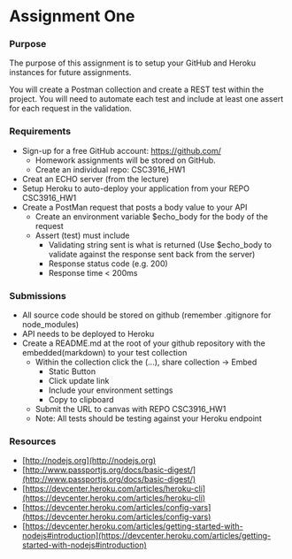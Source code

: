 # Assignment One

### Purpose
The purpose of this assignment is to setup your GitHub and Heroku
instances for future assignments.

You will create a Postman collection and create a REST test within the
project. You will need to automate each test and include at least one
assert for each request in the validation.

### Requirements
* Sign-up for a free GitHub account: https://github.com/
    * Homework assignments will be stored on GitHub.
    * Create an individual repo: CSC3916_HW1
* Creat an ECHO server (from the lecture) 
* Setup Heroku to auto-deploy your application from your REPO CSC3916_HW1
* Create a PostMan request that posts a body value to your API
    * Create an environment variable \$echo_body for the body of the request
    * Assert (test) must include
        * Validating string sent is what is returned 
          (Use \$echo_body to validate against
          the response sent back from the server)
        * Response status code (e.g. 200)
        * Response time < 200ms
### Submissions
* All source code should be stored on github (remember .gitignore for node_modules)
* API needs to be deployed to Heroku
* Create a README.md at the root of your github repository with the embedded(markdown) to your test collection
    * Within the collection click the (...), share collection &#8594; Embed
        * Static Button
        * Click update link
        * Include your environment settings
        * Copy to clipboard
    * Submit the URL to canvas with REPO CSC3916_HW1
    * Note: All tests should be testing against your Heroku endpoint
### Resources
* [http://nodejs.org](http://nodejs.org)
* [http://www.passportjs.org/docs/basic-digest/](http://www.passportjs.org/docs/basic-digest/)
* [https://devcenter.heroku.com/articles/heroku-cli](https://devcenter.heroku.com/articles/heroku-cli)
* [https://devcenter.heroku.com/articles/config-vars](https://devcenter.heroku.com/articles/config-vars)
* [https://devcenter.heroku.com/articles/getting-started-with-nodejs#introduction](https://devcenter.heroku.com/articles/getting-started-with-nodejs#introduction)
          
    